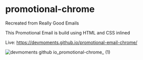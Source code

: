 # promotional-chrome

Recreated from Really Good Emails

This Promotional Email is build using HTML and CSS inlined

Live: https://devmoments.github.io/promotional-email-chrome/

![devmoments github io_promotional-chrome_ (1)](https://user-images.githubusercontent.com/108278982/202372550-210289bd-05a6-47db-8215-864b6e2ec9d7.png)
